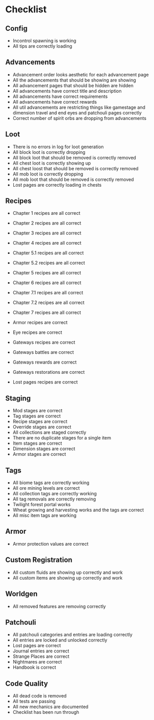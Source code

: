 # Checklist

## Config

- Incontrol spawning is working
- All tips are correctly loading

## Advancements

- Advancement order looks aesthetic for each advancement page
- All the advancements that should be showing are showing
- All advancement pages that should be hidden are hidden
- All advancements have correct title and description
- All advancements have correct requirements
- All advancements have correct rewards
- All util advancements are restricting things like gamestage and dimension travel and end eyes and patchouli pages correctly
- Correct number of spirit orbs are dropping from advancements

## Loot

- There is no errors in log for loot generation
- All block loot is correctly dropping
- All block loot that should be removed is correctly removed
- All chest loot is correctly showing up
- All chest loost that should be removed is correctly removed
- All mob loot is correctly dropping
- All mob loot that should be removed is correctly removed
- Lost pages are correctly loading in chests

## Recipes

- Chapter 1 recipes are all correct
- Chapter 2 recipes are all correct
- Chapter 3 recipes are all correct
- Chapter 4 recipes are all correct
- Chapter 5.1 recipes are all correct
- Chapter 5.2 recipes are all correct
- Chapter 5 recipes are all correct
- Chapter 6 recipes are all correct
- Chapter 7.1 recipes are all correct
- Chapter 7.2 recipes are all correct
- Chapter 7 recipes are all correct

- Armor recipes are correct
- Eye recipes are correct
- Gateways recipes are correct
- Gateways battles are correct
- Gateways rewards are correct
- Gateways restorations are correct
- Lost pages recipes are correct

## Staging

- Mod stages are correct
- Tag stages are correct
- Recipe stages are correct
- Override stages are correct
- All collections are staged correctly
- There are no duplicate stages for a single item
- Item stages are correct
- Dimension stages are correct
- Armor stages are correct

## Tags

- All biome tags are correctly working
- All ore mining levels are correct
- All collection tags are correctly working
- All tag removals are correctly removing
- Twilight forest portal works
- Wheat growing and harvesting works and the tags are correct
- All misc item tags are working

## Armor

- Armor protection values are correct

## Custom Registration

- All custom fluids are showing up correctly and work
- All custom items are showing up correctly and work

## Worldgen

- All removed features are removing correctly

## Patchouli

- All patchouli categories and entries are loading correctly
- All entries are locked and unlocked correctly
- Lost pages are correct
- Journal entries are correct
- Strange Places are correct
- Nightmares are correct
- Handbook is correct

## Code Quality

- All dead code is removed
- All tests are passing
- All new mechanics are documented
- Checklist has been run through
